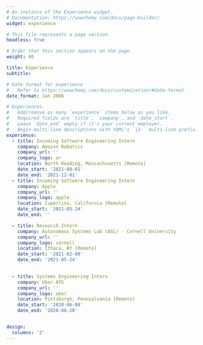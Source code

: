 ```yaml
---
# An instance of the Experience widget.
# Documentation: https://wowchemy.com/docs/page-builder/
widget: experience

# This file represents a page section.
headless: true

# Order that this section appears on the page.
weight: 40

title: Experience
subtitle:

# Date format for experience
#   Refer to https://wowchemy.com/docs/customization/#date-format
date_format: Jan 2006

# Experiences.
#   Add/remove as many `experience` items below as you like.
#   Required fields are `title`, `company`, and `date_start`.
#   Leave `date_end` empty if it's your current employer.
#   Begin multi-line descriptions with YAML's `|2-` multi-line prefix.
experience:
  - title: Incoming Software Engineering Intern
    company: Amazon Robotics
    company_url: ''
    company_logo: ar
    location: North Reading, Massachusetts [Remote]
    date_start: '2021-08-01'
    date_end: '2021-12-01'
  - title: Incoming Software Engineering Intern
    company: Apple
    company_url: ''
    company_logo: apple
    location: Cupertino, California [Remote]
    date_start: '2021-05-24'
    date_end: ''

  - title: Research Intern
    company: Autonomous Systems Lab (ASL) - Cornell University
    company_url: ''
    company_logo: cornell
    location: Ithaca, NY [Remote]
    date_start: '2021-02-08'
    date_end: '2021-05-24'

        
  - title: Systems Engineering Intern
    company: Uber ATG
    company_url: ''
    company_logo: uber
    location: Pittsburgh, Pennsylvania [Remote]
    date_start: '2020-06-08'
    date_end: '2020-08-20'


design:
  columns: '2'
---
```


